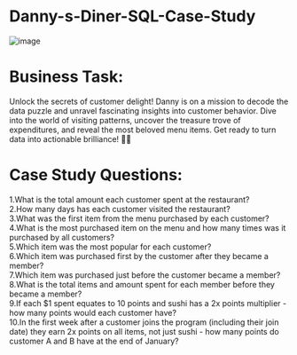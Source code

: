 # Danny-s-Diner-SQL-Case-Study

![image](https://github.com/jyotiprasadkurmi/Danny-s-Diner-SQL-Case-Study/assets/154520350/ef922bac-2c45-4475-a2f2-09ce996408ab)

# Business Task:

Unlock the secrets of customer delight! Danny is on a mission to decode the data puzzle and unravel fascinating insights into customer behavior. Dive into the world of visiting patterns, uncover the treasure trove of expenditures, and reveal the most beloved menu items. Get ready to turn data into actionable brilliance! 🚀💡

# Case Study Questions:
1.What is the total amount each customer spent at the restaurant?<br>
2.How many days has each customer visited the restaurant?<br>
3.What was the first item from the menu purchased by each customer?<br>
4.What is the most purchased item on the menu and how many times was it purchased by all customers?<br>
5.Which item was the most popular for each customer?<br>
6.Which item was purchased first by the customer after they became a member?<br>
7.Which item was purchased just before the customer became a member?<br>
8.What is the total items and amount spent for each member before they became a member?<br>
9.If each $1 spent equates to 10 points and sushi has a 2x points multiplier - how many points would each customer have?<br>
10.In the first week after a customer joins the program (including their join date) they earn 2x points on all items, not just sushi - how many points do customer A and B have at the end of January?<br>
